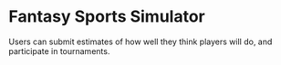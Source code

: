 Fantasy Sports Simulator
========================
Users can submit estimates of how well they think players will do, and participate in tournaments.
